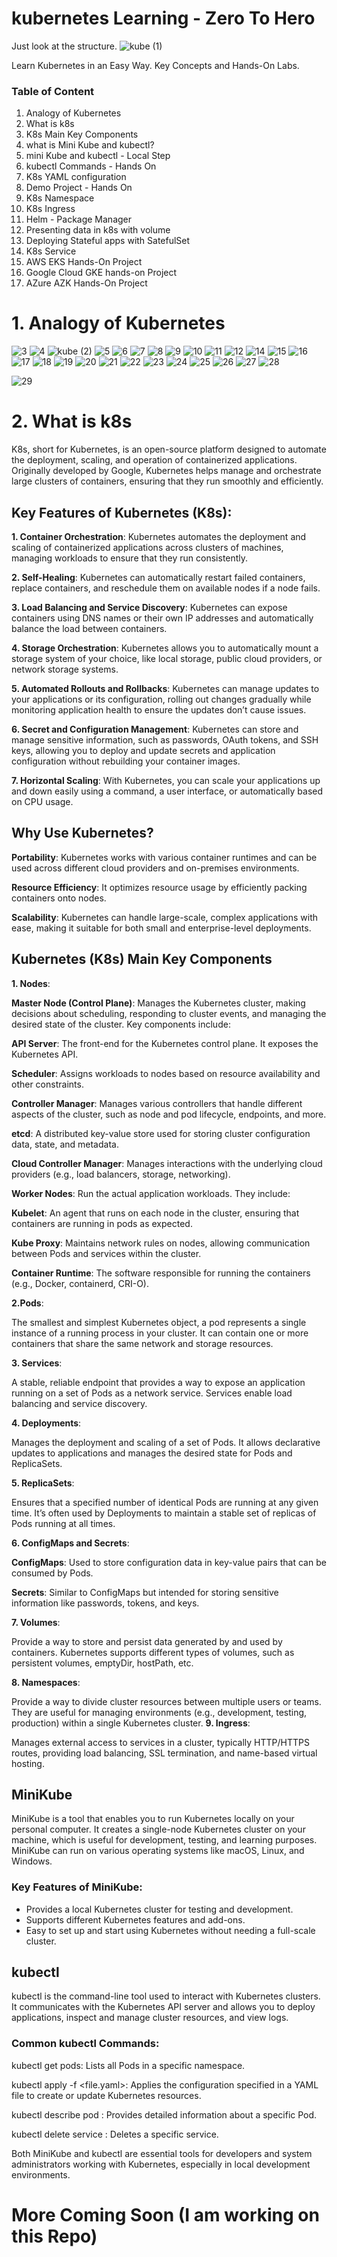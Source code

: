# kubernetes Learning - Zero To Hero
Just look at the structure.
![kube (1)](https://github.com/user-attachments/assets/bcb216df-28a1-405e-b18a-3f76022adeb9)

Learn Kubernetes in an Easy Way. Key Concepts and Hands-On Labs.

### Table of Content

1. Analogy of Kubernetes
2. What is k8s
3. K8s Main Key Components
4. what is Mini Kube and kubectl?
5. mini Kube and kubectl - Local Step
6. kubectl Commands - Hands On
7. K8s YAML configuration
8. Demo Project - Hands On
9. K8s Namespace
10. K8s Ingress
11. Helm - Package Manager
12. Presenting data in k8s with volume
13. Deploying Stateful apps with SatefulSet
14. K8s Service
15. AWS EKS Hands-On Project
16. Google Cloud GKE hands-on Project
17. AZure AZK Hands-On Project

# 1. Analogy of Kubernetes
![3](https://github.com/user-attachments/assets/f65c55b2-b293-47d2-8858-6a615e4b2b66)
![4](https://github.com/user-attachments/assets/984345d3-4144-4d31-9128-d9d3f1470c3a)
![kube (2)](https://github.com/user-attachments/assets/1b3798b3-c073-46bf-a36d-396ae9defcb3)
![5](https://github.com/user-attachments/assets/dff40fcf-31bb-4dba-a0c6-46fe47dc09be)
![6](https://github.com/user-attachments/assets/15f10de4-c88b-4659-9d50-362997cf57b3)
![7](https://github.com/user-attachments/assets/ad140b14-f10d-462a-8cad-9ee9255a1a3e)
![8](https://github.com/user-attachments/assets/dbd3f474-bcde-4f85-b5ad-3c70d3868968)
![9](https://github.com/user-attachments/assets/05d3220d-6849-4f0b-b050-e46bc11fc633)
![10](https://github.com/user-attachments/assets/5343fd2a-925a-43ba-8b9d-05e363461d17)
![11](https://github.com/user-attachments/assets/d0fda546-5d2c-49ee-8c75-dc0476e2a4cc)
![12](https://github.com/user-attachments/assets/d9a71acf-f295-47cb-a3f7-72a64111bc4d)
![14](https://github.com/user-attachments/assets/e5358ced-e77f-4e9a-87de-78c62eb67775)
![15](https://github.com/user-attachments/assets/73825792-ff21-4b48-afc4-4e21f1c1d529)
![16](https://github.com/user-attachments/assets/55e9ccf5-6b23-417b-a405-3e928ec8a264)
![17](https://github.com/user-attachments/assets/7ea01e76-2841-4d2b-b545-238202a221da)
![18](https://github.com/user-attachments/assets/eb65a5a0-0efd-4f6e-99b4-de0e37a72c8c)
![19](https://github.com/user-attachments/assets/ac67f579-edbd-45c4-a48f-e5814c2778ad)
![20](https://github.com/user-attachments/assets/902c470c-c6c4-475a-9d89-0bc959023136)
![21](https://github.com/user-attachments/assets/1117a2e1-2e38-43f0-9a29-8f2c94165edc)
![22](https://github.com/user-attachments/assets/1b8c4727-cfc9-4119-beb6-91602eb43ca4)
![23](https://github.com/user-attachments/assets/0962232a-ead3-4247-acbc-1687e6059872)
![24](https://github.com/user-attachments/assets/786d0cf0-2800-4b38-bc4d-50ef4b2eb86c)
![25](https://github.com/user-attachments/assets/2bbf75b8-38e3-430d-804c-2a184d4a89b5)
![26](https://github.com/user-attachments/assets/65d7a9f2-590a-44c1-8f37-ce6d6a6fd966)
![27](https://github.com/user-attachments/assets/a387b18b-80f5-4bbc-a3e9-8dd73c8654bb)
![28](https://github.com/user-attachments/assets/818d5b2f-6ac3-4a84-9513-11620d548ef7)

![29](https://github.com/user-attachments/assets/7d8a0030-c61f-47af-81ca-1b680e2f47bf)


# 2. What is k8s

K8s, short for Kubernetes, is an open-source platform designed to automate the deployment, scaling, and operation of containerized applications. Originally developed by Google, Kubernetes helps manage and orchestrate large clusters of containers, ensuring that they run smoothly and efficiently.

## Key Features of Kubernetes (K8s):
**1. Container Orchestration**: Kubernetes automates the deployment and scaling of containerized applications across clusters of machines, managing workloads to ensure that they run consistently.

**2. Self-Healing**: Kubernetes can automatically restart failed containers, replace containers, and reschedule them on available nodes if a node fails.

**3. Load Balancing and Service Discovery**: Kubernetes can expose containers using DNS names or their own IP addresses and automatically balance the load between containers.

**4. Storage Orchestration**: Kubernetes allows you to automatically mount a storage system of your choice, like local storage, public cloud providers, or network storage systems.

**5. Automated Rollouts and Rollbacks**: Kubernetes can manage updates to your applications or its configuration, rolling out changes gradually while monitoring application health to ensure the updates don’t cause issues.

**6. Secret and Configuration Management**: Kubernetes can store and manage sensitive information, such as passwords, OAuth tokens, and SSH keys, allowing you to deploy and update secrets and application configuration without rebuilding your container images.

**7. Horizontal Scaling**: With Kubernetes, you can scale your applications up and down easily using a command, a user interface, or automatically based on CPU usage.

## Why Use Kubernetes?
**Portability**: Kubernetes works with various container runtimes and can be used across different cloud providers and on-premises environments.

**Resource Efficiency**: It optimizes resource usage by efficiently packing containers onto nodes.

**Scalability**: Kubernetes can handle large-scale, complex applications with ease, making it suitable for both small and enterprise-level deployments.

## Kubernetes (K8s) Main Key Components
**1. Nodes**:

**Master Node (Control Plane)**: Manages the Kubernetes cluster, making decisions about scheduling, responding to cluster events, and managing the desired state of the cluster. Key components include:
 
**API Server**: The front-end for the Kubernetes control plane. It exposes the Kubernetes API.

**Scheduler**: Assigns workloads to nodes based on resource availability and other constraints.

**Controller Manager**: Manages various controllers that handle different aspects of the cluster, such as node and pod lifecycle, endpoints, and more.

**etcd**: A distributed key-value store used for storing cluster configuration data, state, and metadata.

**Cloud Controller Manager**: Manages interactions with the underlying cloud providers (e.g., load balancers, storage, networking).

**Worker Nodes**: Run the actual application workloads. They include:

**Kubelet**: An agent that runs on each node in the cluster, ensuring that containers are running in pods as expected.

**Kube Proxy**: Maintains network rules on nodes, allowing communication between Pods and services within the cluster.

**Container Runtime**: The software responsible for running the containers (e.g., Docker, containerd, CRI-O).

 **2.Pods**:

The smallest and simplest Kubernetes object, a pod represents a single instance of a running process in your cluster. It can contain one or more containers that share the same network and storage resources.

**3. Services**:

A stable, reliable endpoint that provides a way to expose an application running on a set of Pods as a network service. Services enable load balancing and service discovery.

**4. Deployments**:

Manages the deployment and scaling of a set of Pods. It allows declarative updates to applications and manages the desired state for Pods and ReplicaSets.

**5. ReplicaSets**:

Ensures that a specified number of identical Pods are running at any given time. It’s often used by Deployments to maintain a stable set of replicas of Pods running at all times.

**6. ConfigMaps and Secrets**:

**ConfigMaps**: Used to store configuration data in key-value pairs that can be consumed by Pods.

**Secrets**: Similar to ConfigMaps but intended for storing sensitive information like passwords, tokens, and keys.

**7. Volumes**:

Provide a way to store and persist data generated by and used by containers. Kubernetes supports different types of volumes, such as persistent volumes, emptyDir, hostPath, etc.

**8. Namespaces**:

Provide a way to divide cluster resources between multiple users or teams. They are useful for managing environments (e.g., development, testing, production) within a single Kubernetes cluster.
**9. Ingress**:

Manages external access to services in a cluster, typically HTTP/HTTPS routes, providing load balancing, SSL termination, and name-based virtual hosting.

## MiniKube
MiniKube is a tool that enables you to run Kubernetes locally on your personal computer. It creates a single-node Kubernetes cluster on your machine, which is useful for development, testing, and learning purposes. MiniKube can run on various operating systems like macOS, Linux, and Windows.

### Key Features of MiniKube:
- Provides a local Kubernetes cluster for testing and development.
- Supports different Kubernetes features and add-ons.
- Easy to set up and start using Kubernetes without needing a full-scale cluster.
  
## kubectl
kubectl is the command-line tool used to interact with Kubernetes clusters. It communicates with the Kubernetes API server and allows you to deploy applications, inspect and manage cluster resources, and view logs.

### Common kubectl Commands:

kubectl get pods: Lists all Pods in a specific namespace.

kubectl apply -f <file.yaml>: Applies the configuration specified in a YAML file to create or update Kubernetes resources.

kubectl describe pod <pod-name>: Provides detailed information about a specific Pod.

kubectl delete service <service-name>: Deletes a specific service.

Both MiniKube and kubectl are essential tools for developers and system administrators working with Kubernetes, especially in local development environments.

# More Coming Soon (I am working on this Repo)



